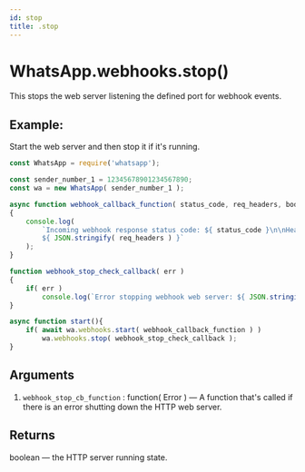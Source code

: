 ```yaml
---
id: stop
title: .stop
---
```


# WhatsApp.webhooks.stop()
This stops the web server listening the defined port for webhook events.

## Example:
Start the web server and then stop it if it's running.

```js
const WhatsApp = require('whatsapp');

const sender_number_1 = 12345678901234567890;
const wa = new WhatsApp( sender_number_1 );

async function webhook_callback_function( status_code, req_headers, body, resp, err )
{
    console.log(
        `Incoming webhook response status code: ${ status_code }\n\nHeaders:
        ${ JSON.stringify( req_headers ) }`
    );
}

function webhook_stop_check_callback( err )
{
    if( err )
        console.log(`Error stopping webhook web server: ${ JSON.stringify( err ) }` );
}

async function start(){
    if( await wa.webhooks.start( webhook_callback_function ) )
        wa.webhooks.stop( webhook_stop_check_callback );
}

```

## Arguments
1. `webhook_stop_cb_function` : function( Error ) — A function that's called if there is an error shutting down the HTTP web server.

## Returns
boolean — the HTTP server running state.
